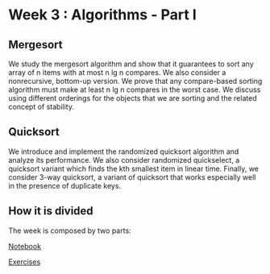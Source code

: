 # Week 3 : Algorithms - Part I

## Mergesort

We study the mergesort algorithm and show that it guarantees to sort any array of n items with at most n lg n compares. We also consider a nonrecursive, bottom-up version. We prove that any compare-based sorting algorithm must make at least n lg n compares in the worst case. We discuss using different orderings for the objects that we are sorting and the related concept of stability.

## Quicksort

We introduce and implement the randomized quicksort algorithm and analyze its performance. We also consider randomized quickselect, a quicksort variant which finds the kth smallest item in linear time. Finally, we consider 3-way quicksort, a variant of quicksort that works especially well in the presence of duplicate keys.


## How it is divided

The week is composed by two parts:

[Notebook](notebook.ipynb)  

[Exercises](Exercises.ipynb)  




